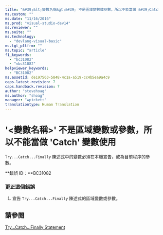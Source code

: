 ```yaml
---
title: "&#39;&lt;變數名稱&gt;&#39; 不是區域變數或參數，所以不能當做 &#39;Catch&#39; 變數使用 | Microsoft Docs"
ms.custom: ""
ms.date: "11/16/2016"
ms.prod: "visual-studio-dev14"
ms.reviewer: ""
ms.suite: ""
ms.technology: 
  - "devlang-visual-basic"
ms.tgt_pltfrm: ""
ms.topic: "article"
f1_keywords: 
  - "bc31082"
  - "vbc31082"
helpviewer_keywords: 
  - "BC31082"
ms.assetid: de197563-5848-4c1a-a519-cc4b5ea9a4c9
caps.latest.revision: 7
caps.handback.revision: 7
author: "stevehoag"
ms.author: "shoag"
manager: "wpickett"
translationtype: Human Translation
---
```

# &#39;&lt;變數名稱&gt;&#39; 不是區域變數或參數，所以不能當做 &#39;Catch&#39; 變數使用
`Try...Catch...Finally` 陳述式中的變數必須在本機宣告，或為目前程序的參數。  
  
 **錯誤 ID︰**BC31082  
  
### 更正這個錯誤  
  
1.  宣告 `Try...Catch...Finally` 陳述式的區域變數或參數。  
  
## 請參閱  
 [Try...Catch...Finally Statement](../../visual-basic/language-reference/statements/try-catch-finally-statement.md)